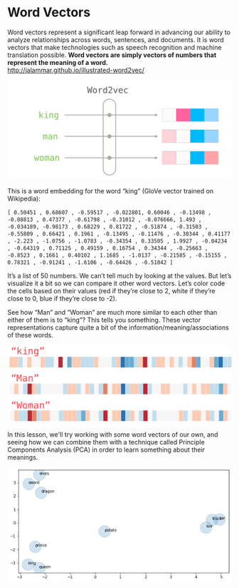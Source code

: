 # Word Vectors

Word vectors represent a significant leap forward in advancing our ability to analyze relationships across words, sentences, and documents. It is word vectors that make technologies such as speech recognition and machine translation possible. **Word vectors are simply vectors of numbers that represent the meaning of a word.**   
http://jalammar.github.io/illustrated-word2vec/

![](word2vec.png)

This is a word embedding for the word “king” (GloVe vector trained on Wikipedia):
```
[ 0.50451 , 0.68607 , -0.59517 , -0.022801, 0.60046 , -0.13498 , -0.08813 , 0.47377 , -0.61798 , -0.31012 , -0.076666, 1.493 , -0.034189, -0.98173 , 0.68229 , 0.81722 , -0.51874 , -0.31503 , -0.55809 , 0.66421 , 0.1961 , -0.13495 , -0.11476 , -0.30344 , 0.41177 , -2.223 , -1.0756 , -1.0783 , -0.34354 , 0.33505 , 1.9927 , -0.04234 , -0.64319 , 0.71125 , 0.49159 , 0.16754 , 0.34344 , -0.25663 , -0.8523 , 0.1661 , 0.40102 , 1.1685 , -1.0137 , -0.21585 , -0.15155 , 0.78321 , -0.91241 , -1.6106 , -0.64426 , -0.51042 ]
```

It’s a list of 50 numbers. We can’t tell much by looking at the values. But let’s visualize it a bit so we can compare it other word vectors. Let’s color code the cells based on their values (red if they’re close to 2, white if they’re close to 0, blue if they’re close to -2). 

See how “Man” and “Woman” are much more similar to each other than either of them is to “king”? This tells you something. These vector representations capture quite a bit of the information/meaning/associations of these words.

![](king-man-woman-embedding.png)

In this lesson, we'll try working with some word vectors of our own, and seeing how we can combine them with a technique called Principle Components Analysis (PCA) in order to learn something about their meanings.

![](dragon.png)
